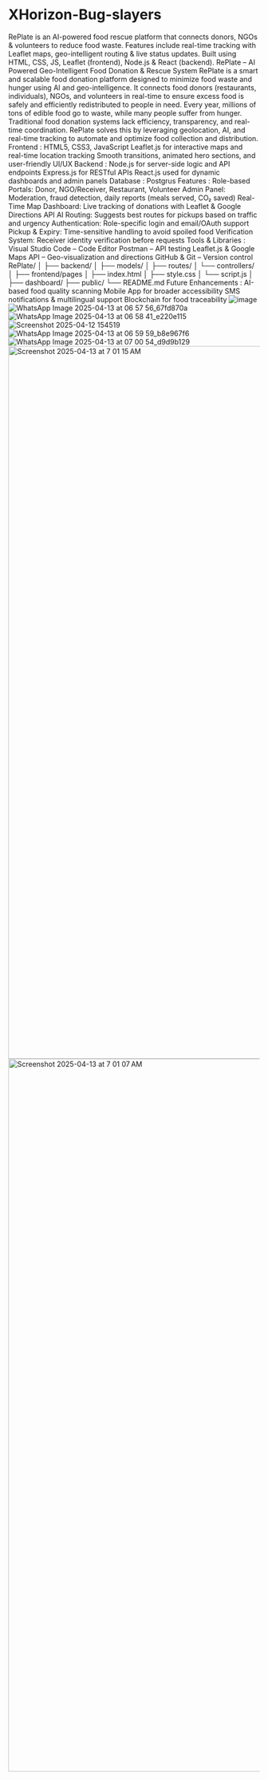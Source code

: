 # XHorizon-Bug-slayers
RePlate is an AI-powered food rescue platform that connects donors, NGOs &amp; volunteers to reduce food waste. Features include real-time tracking with Leaflet maps, geo-intelligent routing &amp; live status updates. Built using HTML, CSS, JS, Leaflet (frontend), Node.js &amp; React (backend).
RePlate – AI Powered Geo-Intelligent Food Donation & Rescue System
RePlate is a smart and scalable food donation platform designed to minimize food waste and hunger using AI and geo-intelligence. It connects food donors (restaurants, individuals), NGOs, and volunteers in real-time to ensure excess food is safely and efficiently redistributed to people in need.
Every year, millions of tons of edible food go to waste, while many people suffer from hunger. Traditional food donation systems lack efficiency, transparency, and real-time coordination. RePlate solves this by leveraging geolocation, AI, and real-time tracking to automate and optimize food collection and distribution.
Frontend :
HTML5, CSS3, JavaScript
Leaflet.js for interactive maps and real-time location tracking
Smooth transitions, animated hero sections, and user-friendly UI/UX
Backend :
Node.js for server-side logic and API endpoints
Express.js for RESTful APIs
React.js used for dynamic dashboards and admin panels
Database : Postgrus
Features :
Role-based Portals: Donor, NGO/Receiver, Restaurant, Volunteer
Admin Panel: Moderation, fraud detection, daily reports (meals served, CO₂ saved)
Real-Time Map Dashboard: Live tracking of donations with Leaflet & Google Directions API
AI Routing: Suggests best routes for pickups based on traffic and urgency
Authentication: Role-specific login and email/OAuth support
Pickup & Expiry: Time-sensitive handling to avoid spoiled food
Verification System: Receiver identity verification before requests
Tools & Libraries :
Visual Studio Code – Code Editor
Postman – API testing
Leaflet.js & Google Maps API – Geo-visualization and directions
GitHub & Git – Version control
RePlate/
│
├── backend/
│   ├── models/
│   ├── routes/
│   └── controllers/
│
├── frontend/pages
│   ├── index.html
│   ├── style.css
│   └── script.js
│
├── dashboard/
├── public/
└── README.md
Future Enhancements :
AI-based food quality scanning
Mobile App for broader accessibility
SMS notifications & multilingual support
Blockchain for food traceability
![image](https://github.com/user-attachments/assets/f9504acf-c393-48fa-bd2b-8d5f48b113f1)
![WhatsApp Image 2025-04-13 at 06 57 56_67fd870a](https://github.com/user-attachments/assets/1bcc8e8a-8505-47ad-87c3-59ad5192e64b)
![WhatsApp Image 2025-04-13 at 06 58 41_e220e115](https://github.com/user-attachments/assets/0b53913e-a486-43e4-8c82-8cbe0cfab828)
![Screenshot 2025-04-12 154519](https://github.com/user-attachments/assets/d84cc94d-0836-4edb-9cf3-71abe3cf57b5)
![WhatsApp Image 2025-04-13 at 06 59 59_b8e967f6](https://github.com/user-attachments/assets/2a441ccb-d2d2-479a-8255-1b0d139f384e)
![WhatsApp Image 2025-04-13 at 07 00 54_d9d9b129](https://github.com/user-attachments/assets/3283f521-4d71-42fa-b988-8c9d14c31360)
<img width="1430" alt="Screenshot 2025-04-13 at 7 01 15 AM" src="https://github.com/user-attachments/assets/8d39cf1f-31fc-4510-bc4e-735de83a9d53" />
<img width="1430" alt="Screenshot 2025-04-13 at 7 01 07 AM" src="https://github.com/user-attachments/assets/7d3f4c82-0cb9-42e5-ae9a-94293f97e982" />



